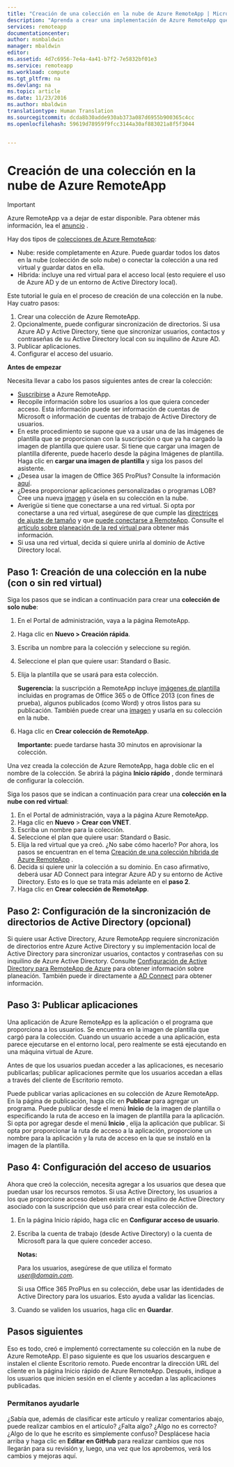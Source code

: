 ```yaml
---
title: "Creación de una colección en la nube de Azure RemoteApp | Microsoft Docs"
description: "Aprenda a crear una implementación de Azure RemoteApp que guarda datos en la nube de Azure."
services: remoteapp
documentationcenter: 
author: msmbaldwin
manager: mbaldwin
editor: 
ms.assetid: 4d7c6956-7e4a-4a41-b7f2-7e5832bf01e3
ms.service: remoteapp
ms.workload: compute
ms.tgt_pltfrm: na
ms.devlang: na
ms.topic: article
ms.date: 11/23/2016
ms.author: mbaldwin
translationtype: Human Translation
ms.sourcegitcommit: dcda8b30adde930ab373a087d6955b900365c4cc
ms.openlocfilehash: 59619d78959f9fcc3144a30af883021a8f5f3044


---
```

# <a name="how-to-create-a-cloud-collection-of-azure-remoteapp"></a>Creación de una colección en la nube de Azure RemoteApp
> [!IMPORTANT]
> Azure RemoteApp va a dejar de estar disponible. Para obtener más información, lea el [anuncio](https://go.microsoft.com/fwlink/?linkid=821148) .
> 
> 

Hay dos tipos de [colecciones de Azure RemoteApp](remoteapp-collections.md): 

* Nube: reside completamente en Azure. Puede guardar todos los datos en la nube (colección de solo nube) o conectar la colección a una red virtual y guardar datos en ella.   
* Híbrida: incluye una red virtual para el acceso local (esto requiere el uso de Azure AD y de un entorno de Active Directory local).

Este tutorial le guía en el proceso de creación de una colección en la nube. Hay cuatro pasos: 

1. Crear una colección de Azure RemoteApp.
2. Opcionalmente, puede configurar sincronización de directorios. Si usa Azure AD y Active Directory, tiene que sincronizar usuarios, contactos y contraseñas de su Active Directory local con su inquilino de Azure AD.
3. Publicar aplicaciones.
4. Configurar el acceso del usuario.

**Antes de empezar**

Necesita llevar a cabo los pasos siguientes antes de crear la colección:

* [Suscribirse](https://azure.microsoft.com/services/remoteapp/) a Azure RemoteApp. 
* Recopile información sobre los usuarios a los que quiera conceder acceso. Esta información puede ser información de cuentas de Microsoft o información de cuentas de trabajo de Active Directory de usuarios.
* En este procedimiento se supone que va a usar una de las imágenes de plantilla que se proporcionan con la suscripción o que ya ha cargado la imagen de plantilla que quiere usar. Si tiene que cargar una imagen de plantilla diferente, puede hacerlo desde la página Imágenes de plantilla. Haga clic en **cargar una imagen de plantilla** y siga los pasos del asistente. 
* ¿Desea usar la imagen de Office 365 ProPlus? Consulte la información [aquí](remoteapp-officesubscription.md).
* ¿Desea proporcionar aplicaciones personalizadas o programas LOB? Cree una nueva [imagen](remoteapp-imageoptions.md) y úsela en su colección en la nube.
* Averigüe si tiene que conectarse a una red virtual. Si opta por conectarse a una red virtual, asegúrese de que cumple las [directrices de ajuste de tamaño](remoteapp-vnetsizing.md) y que [puede conectarse a RemoteApp](remoteapp-vnet.md). Consulte el [artículo sobre planeación de la red virtual ](remoteapp-planvnet.md)para obtener más información.
* Si usa una red virtual, decida si quiere unirla al dominio de Active Directory local.

## <a name="step-1-create-a-cloud-collection---with-or-without-a-vnet"></a>Paso 1: Creación de una colección en la nube (con o sin red virtual)
Siga los pasos que se indican a continuación para crear una **colección de solo nube**:

1. En el Portal de administración, vaya a la página RemoteApp.
2. Haga clic en **Nuevo > Creación rápida**.
3. Escriba un nombre para la colección y seleccione su región.
4. Seleccione el plan que quiere usar: Standard o Basic.
5. Elija la plantilla que se usará para esta colección. 
   
    **Sugerencia:** la suscripción a RemoteApp incluye [imágenes de plantilla](remoteapp-images.md) incluidas en programas de Office 365 o de Office 2013 (con fines de prueba), algunos publicados (como Word) y otros listos para su publicación. También puede crear una [imagen](remoteapp-imageoptions.md) y usarla en su colección en la nube.
6. Haga clic en **Crear colección de RemoteApp**.
   
    **Importante:** puede tardarse hasta 30 minutos en aprovisionar la colección.

Una vez creada la colección de Azure RemoteApp, haga doble clic en el nombre de la colección. Se abrirá la página **Inicio rápido** , donde terminará de configurar la colección.

Siga los pasos que se indican a continuación para crear una **colección en la nube con red virtual**:

1. En el Portal de administración, vaya a la página Azure RemoteApp.
2. Haga clic en **Nuevo** > **Crear con VNET**.
3. Escriba un nombre para la colección.
4. Seleccione el plan que quiere usar: Standard o Basic.
5. Elija la red virtual que ya creó. ¿No sabe cómo hacerlo? Por ahora, los pasos se encuentran en el tema [Creación de una colección híbrida de Azure RemoteApp](remoteapp-create-hybrid-deployment.md) .
6. Decida si quiere unir la colección a su dominio. En caso afirmativo, deberá usar AD Connect para integrar Azure AD y su entorno de Active Directory. Esto es lo que se trata más adelante en el **paso 2**.
7. Haga clic en **Crear colección de RemoteApp**.

## <a name="step-2-configure-active-directory-directory-synchronization-optional"></a>Paso 2: Configuración de la sincronización de directorios de Active Directory (opcional)
Si quiere usar Active Directory, Azure RemoteApp requiere sincronización de directorios entre Azure Active Directory y su implementación local de Active Directory para sincronizar usuarios, contactos y contraseñas con su inquilino de Azure Active Directory. Consulte [Configuración de Active Directory para RemoteApp de Azure](remoteapp-ad.md) para obtener información sobre planeación. También puede ir directamente a [AD Connect](https://blogs.technet.microsoft.com/enterprisemobility/2014/08/04/connecting-ad-and-azure-ad-only-4-clicks-with-azure-ad-connect/) para obtener información.

## <a name="step-3-publish-apps"></a>Paso 3: Publicar aplicaciones
Una aplicación de Azure RemoteApp es la aplicación o el programa que proporciona a los usuarios. Se encuentra en la imagen de plantilla que cargó para la colección. Cuando un usuario accede a una aplicación, esta parece ejecutarse en el entorno local, pero realmente se está ejecutando en una máquina virtual de Azure. 

Antes de que los usuarios puedan acceder a las aplicaciones, es necesario publicarlas; publicar aplicaciones permite que los usuarios accedan a ellas a través del cliente de Escritorio remoto.

Puede publicar varias aplicaciones en su colección de Azure RemoteApp. En la página de publicación, haga clic en **Publicar** para agregar un programa. Puede publicar desde el menú **Inicio** de la imagen de plantilla o especificando la ruta de acceso en la imagen de plantilla para la aplicación. Si opta por agregar desde el menú **Inicio** , elija la aplicación que publicar. Si opta por proporcionar la ruta de acceso a la aplicación, proporcione un nombre para la aplicación y la ruta de acceso en la que se instaló en la imagen de la plantilla.

## <a name="step-4-configure-user-access"></a>Paso 4: Configuración del acceso de usuarios
Ahora que creó la colección, necesita agregar a los usuarios que desea que puedan usar los recursos remotos. Si usa Active Directory, los usuarios a los que proporcione acceso deben existir en el inquilino de Active Directory asociado con la suscripción que usó para crear esta colección de.

1. En la página Inicio rápido, haga clic en **Configurar acceso de usuario**. 
2. Escriba la cuenta de trabajo (desde Active Directory) o la cuenta de Microsoft para la que quiere conceder acceso.
   
   **Notas:** 
   
   Para los usuarios, asegúrese de que utiliza el formato *user@domain.com*.
   
   Si usa Office 365 ProPlus en su colección, debe usar las identidades de Active Directory para los usuarios. Esto ayuda a validar las licencias. 
3. Cuando se validen los usuarios, haga clic en **Guardar**.

## <a name="next-steps"></a>Pasos siguientes
Eso es todo, creó e implementó correctamente su colección en la nube de Azure RemoteApp. El paso siguiente es que los usuarios descarguen e instalen el cliente Escritorio remoto. Puede encontrar la dirección URL del cliente en la página Inicio rápido de Azure RemoteApp. Después, indique a los usuarios que inicien sesión en el cliente y accedan a las aplicaciones publicadas.

### <a name="help-us-help-you"></a>Permítanos ayudarle
¿Sabía que, además de clasificar este artículo y realizar comentarios abajo, puede realizar cambios en el artículo? ¿Falta algo? ¿Algo no es correcto? ¿Algo de lo que he escrito es simplemente confuso? Desplácese hacia arriba y haga clic en **Editar en GitHub** para realizar cambios que nos llegarán para su revisión y, luego, una vez que los aprobemos, verá los cambios y mejoras aquí.




<!--HONumber=Dec16_HO2-->


